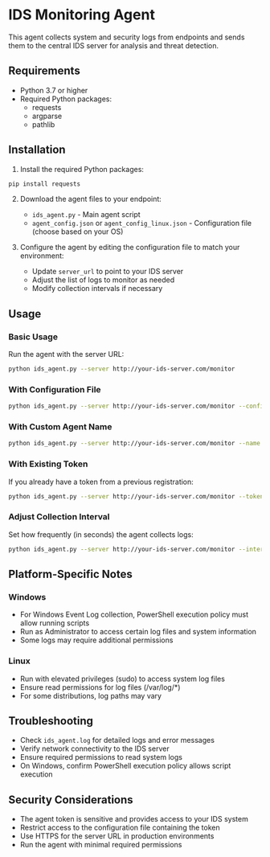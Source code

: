 # IDS Monitoring Agent

This agent collects system and security logs from endpoints and sends them to the central IDS server for analysis and threat detection.

## Requirements

- Python 3.7 or higher
- Required Python packages:
  - requests
  - argparse
  - pathlib

## Installation

1. Install the required Python packages:

```bash
pip install requests
```

2. Download the agent files to your endpoint:
   - `ids_agent.py` - Main agent script
   - `agent_config.json` or `agent_config_linux.json` - Configuration file (choose based on your OS)

3. Configure the agent by editing the configuration file to match your environment:
   - Update `server_url` to point to your IDS server
   - Adjust the list of logs to monitor as needed
   - Modify collection intervals if necessary

## Usage

### Basic Usage

Run the agent with the server URL:

```bash
python ids_agent.py --server http://your-ids-server.com/monitor
```

### With Configuration File

```bash
python ids_agent.py --server http://your-ids-server.com/monitor --config agent_config.json
```

### With Custom Agent Name

```bash
python ids_agent.py --server http://your-ids-server.com/monitor --name "my-custom-agent-name"
```

### With Existing Token

If you already have a token from a previous registration:

```bash
python ids_agent.py --server http://your-ids-server.com/monitor --token "your-token-here"
```

### Adjust Collection Interval

Set how frequently (in seconds) the agent collects logs:

```bash
python ids_agent.py --server http://your-ids-server.com/monitor --interval 120
```

## Platform-Specific Notes

### Windows

- For Windows Event Log collection, PowerShell execution policy must allow running scripts
- Run as Administrator to access certain log files and system information
- Some logs may require additional permissions

### Linux

- Run with elevated privileges (sudo) to access system log files
- Ensure read permissions for log files (/var/log/*)
- For some distributions, log paths may vary

## Troubleshooting

- Check `ids_agent.log` for detailed logs and error messages
- Verify network connectivity to the IDS server
- Ensure required permissions to read system logs
- On Windows, confirm PowerShell execution policy allows script execution

## Security Considerations

- The agent token is sensitive and provides access to your IDS system
- Restrict access to the configuration file containing the token
- Use HTTPS for the server URL in production environments
- Run the agent with minimal required permissions 